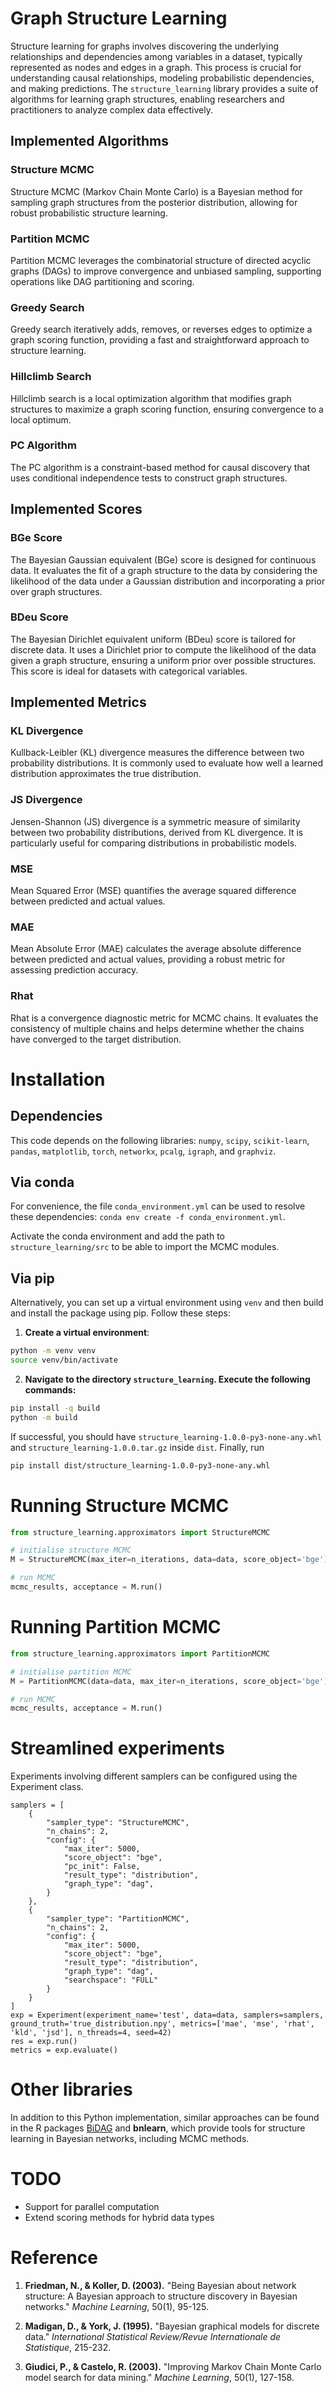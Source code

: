 # Graph Structure Learning

Structure learning for graphs involves discovering the underlying relationships and dependencies among variables in a dataset, typically represented as nodes and edges in a graph. This process is crucial for understanding causal relationships, modeling probabilistic dependencies, and making predictions. The `structure_learning` library provides a suite of algorithms for learning graph structures, enabling researchers and practitioners to analyze complex data effectively.

## Implemented Algorithms

### Structure MCMC
Structure MCMC (Markov Chain Monte Carlo) is a Bayesian method for sampling graph structures from the posterior distribution, allowing for robust probabilistic structure learning.

### Partition MCMC
Partition MCMC leverages the combinatorial structure of directed acyclic graphs (DAGs) to improve convergence and unbiased sampling, supporting operations like DAG partitioning and scoring.

### Greedy Search
Greedy search iteratively adds, removes, or reverses edges to optimize a graph scoring function, providing a fast and straightforward approach to structure learning.

### Hillclimb Search
Hillclimb search is a local optimization algorithm that modifies graph structures to maximize a graph scoring function, ensuring convergence to a local optimum.

### PC Algorithm
The PC algorithm is a constraint-based method for causal discovery that uses conditional independence tests to construct graph structures.

## Implemented Scores

### BGe Score
The Bayesian Gaussian equivalent (BGe) score is designed for continuous data. It evaluates the fit of a graph structure to the data by considering the likelihood of the data under a Gaussian distribution and incorporating a prior over graph structures. 

### BDeu Score
The Bayesian Dirichlet equivalent uniform (BDeu) score is tailored for discrete data. It uses a Dirichlet prior to compute the likelihood of the data given a graph structure, ensuring a uniform prior over possible structures. This score is ideal for datasets with categorical variables.

## Implemented Metrics

### KL Divergence
Kullback-Leibler (KL) divergence measures the difference between two probability distributions. It is commonly used to evaluate how well a learned distribution approximates the true distribution.

### JS Divergence
Jensen-Shannon (JS) divergence is a symmetric measure of similarity between two probability distributions, derived from KL divergence. It is particularly useful for comparing distributions in probabilistic models.

### MSE
Mean Squared Error (MSE) quantifies the average squared difference between predicted and actual values.

### MAE
Mean Absolute Error (MAE) calculates the average absolute difference between predicted and actual values, providing a robust metric for assessing prediction accuracy.

### Rhat
Rhat is a convergence diagnostic metric for MCMC chains. It evaluates the consistency of multiple chains and helps determine whether the chains have converged to the target distribution.

# Installation
## Dependencies
This code depends on the following libraries: `numpy`, `scipy`, `scikit-learn`, `pandas`, `matplotlib`, `torch`, `networkx`, `pcalg`, `igraph`, and `graphviz`.

## Via conda
For convenience, the file `conda_environment.yml` can be used to resolve these dependencies: `conda env create -f conda_environment.yml`.

Activate the conda environment and add the path to `structure_learning/src` to be able to import the MCMC modules.

## Via pip

Alternatively, you can set up a virtual environment using `venv` and then build and install the package using pip. Follow these steps:

1. **Create a virtual environment**:
```sh
python -m venv venv
source venv/bin/activate
```

2. **Navigate to the directory `structure_learning`. Execute the following commands:**
```sh
pip install -q build
python -m build
```

If successful, you should have `structure_learning-1.0.0-py3-none-any.whl` and `structure_learning-1.0.0.tar.gz` inside `dist`.
Finally, run

```sh
pip install dist/structure_learning-1.0.0-py3-none-any.whl
```

# Running Structure MCMC

```python
from structure_learning.approximators import StructureMCMC

# initialise structure MCMC
M = StructureMCMC(max_iter=n_iterations, data=data, score_object='bge') # data is a pd.DataFrame/Data object

# run MCMC
mcmc_results, acceptance = M.run()

```

# Running Partition MCMC

```python
from structure_learning.approximators import PartitionMCMC

# initialise partition MCMC
M = PartitionMCMC(data=data, max_iter=n_iterations, score_object='bge') # data is a pd.DataFrame/Data object

# run MCMC
mcmc_results, acceptance = M.run()

```

# Streamlined experiments

Experiments involving different samplers can be configured using the Experiment class.
```
samplers = [
    {
        "sampler_type": "StructureMCMC",
        "n_chains": 2,
        "config": {
            "max_iter": 5000,
            "score_object": "bge",
            "pc_init": False,
            "result_type": "distribution",
            "graph_type": "dag",
        }
    },
    {
        "sampler_type": "PartitionMCMC",
        "n_chains": 2,
        "config": {
            "max_iter": 5000,
            "score_object": "bge",
            "result_type": "distribution",
            "graph_type": "dag",
            "searchspace": "FULL"
        }
    }
]
exp = Experiment(experiment_name='test', data=data, samplers=samplers, ground_truth='true_distribution.npy', metrics=['mae', 'mse', 'rhat', 'kld', 'jsd'], n_threads=4, seed=42)
res = exp.run()
metrics = exp.evaluate()
```
# Other libraries
In addition to this Python implementation, similar approaches can be found in the R packages [BiDAG](https://cran.r-project.org/package=BiDAG) and **bnlearn**, which provide tools for structure learning in Bayesian networks, including MCMC methods.

# TODO
- Support for parallel computation
- Extend scoring methods for hybrid data types

# Reference
1. **Friedman, N., & Koller, D. (2003).** "Being Bayesian about network structure: A Bayesian approach to structure discovery in Bayesian networks." *Machine Learning*, 50(1), 95-125.

2. **Madigan, D., & York, J. (1995).** "Bayesian graphical models for discrete data." *International Statistical Review/Revue Internationale de Statistique*, 215-232.

3. **Giudici, P., & Castelo, R. (2003).** "Improving Markov Chain Monte Carlo model search for data mining." *Machine Learning*, 50(1), 127-158.
